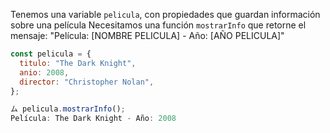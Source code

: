 Tenemos una variable `pelicula`, con propiedades que guardan información sobre una película
Necesitamos una función `mostrarInfo` que retorne el mensaje: "Película: [NOMBRE PELICULA] - Año: [AÑO PELICULA]"

```js
const pelicula = {
  titulo: "The Dark Knight",
  anio: 2008,
  director: "Christopher Nolan",
};

ム pelicula.mostrarInfo();
Película: The Dark Knight - Año: 2008
```